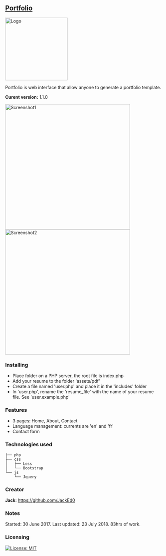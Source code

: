 ## [Portfolio](https://github.com/JackEd0/jack)
<img src="https://i.imgur.com/UOZEjQP.png" alt="Logo" width="200px"/>

Portfolio is web interface that allow anyone to generate a portfolio template.

**Curent version:** 1.1.0

<img src="https://i.imgur.com/zIPCDfB.jpg" alt="Screenshot1" width="400px"/>
<img src="https://i.imgur.com/RfmScvD.jpg" alt="Screenshot2" width="400px"/>

### Installing

 - Place folder on a PHP server, the root file is index.php
 - Add your resume to the folder 'assets/pdf'
 - Create a file named 'user.php' and place it in the 'includes' folder
 - In 'user.php', rename the 'resume_file' with the name of your resume file. See 'user.example.php'

### Features

 - 3 pages: Home, About, Contact
 - Language management: currents are 'en' and 'fr'
 - Contact form

### Technologies used

```
├── php
├── css
│   ├── Less
│   └── Bootstrap
└── js
    └── Jquery
```

### Creator

**Jack**: <https://github.com/JackEd0>

### Notes

Started: 30 June 2017.
Last updated: 23 July 2018.
83hrs of work.

### Licensing

[![License: MIT](https://img.shields.io/badge/License-MIT-green.svg)](https://opensource.org/licenses/MIT)
